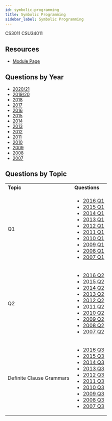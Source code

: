 ```yaml
---
id: symbolic-programming
title: Symbolic Programming
sidebar_label: Symbolic Programming
---
```

CS3011
CSU34011

## Resources

-   [Module Page](https://www.scss.tcd.ie/Tim.Fernando/LPN/)

## Questions by Year

-   [2020/21](https://www.tcd.ie/academicregistry/exams/assets/local/past-papers%20202021/CSU/CSU34011-1.pdf)
-   [2019/20](https://www.tcd.ie/academicregistry/exams/assets/local/past%20papers201920/CSU/CSU34011-1.PDF)
-   [2018](https://www.tcd.ie/academicregistry/exams/assets/local/past-papers2018/CS/CS3011-1.PDF)
-   [2017](https://www.tcd.ie/academicregistry/exams/assets/local/past-papers2017/CS/CS3011-1.PDF)
-   [2016](https://www.tcd.ie/academicregistry/exams/assets/local/past-papers2016/CS/CS3011-1.PDF)
-   [2015](https://www.tcd.ie/academicregistry/exams/assets/local/past-papers2015/CS/CS3011-1.PDF)
-   [2014](https://www.tcd.ie/academicregistry/exams/assets/local/past-papers2014/CS/CS30111.pdf)
-   [2013](https://www.tcd.ie/academicregistry/exams/assets/local/past-papers2013/CS/CS30111.pdf)
-   [2012](https://www.tcd.ie/Local/Exam_Papers/2012/XC/XCS30111.pdf)
-   [2011](https://www.tcd.ie/Local/Exam_Papers/2011/XC/XCS30111.pdf)
-   [2010](https://www.tcd.ie/Local/Exam_Papers/2010/XC/XCS30111.pdf)
-   [2009](https://www.tcd.ie/Local/Exam_Papers/2009/XC/XCS3BA221.pdf)
-   [2008](https://www.tcd.ie/Local/Exam_Papers/2008/XC/XCS3BA221.pdf)
-   [2007](https://www.tcd.ie/Local/Exam_Papers/2007/XC/XCS3BA221.pdf)

## Questions by Topic

<table className="examQuestions" width="700px">
        <tbody><tr>
            <td><strong>Topic</strong></td>
            <td><strong>Questions</strong></td>
        </tr>
        <tr>
            <td>Q1</td>
            <td>
                <ul className="questions">
            <li><a href="https://www.tcd.ie/academicregistry/exams/assets/local/past-papers2016/CS/CS3011-1.PDF#page=2">2016 Q1</a></li>
            <li><a href="https://www.tcd.ie/academicregistry/exams/assets/local/past-papers2015/CS/CS3011-1.PDF#page=2">2015 Q1</a></li>
            <li><a href="https://www.tcd.ie/academicregistry/exams/assets/local/past-papers2014/CS/CS30111.pdf#page=2">2014 Q1</a></li>
            <li><a href="https://www.tcd.ie/academicregistry/exams/assets/local/past-papers2013/CS/CS30111.pdf#page=2">2013 Q1</a></li>
            <li><a href="https://www.tcd.ie/Local/Exam_Papers/2012/XC/XCS30111.pdf#page=2">2012 Q1</a></li>
            <li><a href="https://www.tcd.ie/Local/Exam_Papers/2011/XC/XCS30111.pdf#page=2">2011 Q1</a></li>
            <li><a href="https://www.tcd.ie/Local/Exam_Papers/2010/XC/XCS30111.pdf#page=2">2010 Q1</a></li>
            <li><a href="https://www.tcd.ie/Local/Exam_Papers/2009/XC/XCS3BA221.pdf#page=2">2009 Q1</a></li>
            <li><a href="https://www.tcd.ie/Local/Exam_Papers/2008/XC/XCS3BA221.pdf#page=2">2008 Q1</a></li>
            <li><a href="https://www.tcd.ie/Local/Exam_Papers/2007/XC/XCS3BA221.pdf#page=2">2007 Q1</a></li>
                </ul>
            </td>
        </tr>
        <tr>
            <td>Q2</td>
            <td>
                <ul className="questions">
            <li><a href="https://www.tcd.ie/academicregistry/exams/assets/local/past-papers2016/CS/CS3011-1.PDF#page=4">2016 Q2</a></li>
            <li><a href="https://www.tcd.ie/academicregistry/exams/assets/local/past-papers2015/CS/CS3011-1.PDF#page=4">2015 Q2</a></li>
            <li><a href="https://www.tcd.ie/academicregistry/exams/assets/local/past-papers2014/CS/CS30111.pdf#page=4">2014 Q2</a></li>
            <li><a href="https://www.tcd.ie/academicregistry/exams/assets/local/past-papers2013/CS/CS30111.pdf#page=5">2013 Q2</a></li>
            <li><a href="https://www.tcd.ie/Local/Exam_Papers/2012/XC/XCS30111.pdf#page=3&zoom=0,0,600">2012 Q2</a></li>
            <li><a href="https://www.tcd.ie/Local/Exam_Papers/2011/XC/XCS30111.pdf#page=2&zoom=0,0,800">2011 Q2</a></li>
            <li><a href="https://www.tcd.ie/Local/Exam_Papers/2010/XC/XCS30111.pdf#page=3&zoom=0,0,500">2010 Q2</a></li>
            <li><a href="https://www.tcd.ie/Local/Exam_Papers/2009/XC/XCS3BA221.pdf#page=4&zoom=0,0,200">2009 Q2</a></li>
            <li><a href="https://www.tcd.ie/Local/Exam_Papers/2008/XC/XCS3BA221.pdf#page=5">2008 Q2</a></li>
            <li><a href="https://www.tcd.ie/Local/Exam_Papers/2007/XC/XCS3BA221.pdf#page=3">2007 Q2</a></li>
                </ul>
            </td>
        </tr>
        <tr>
            <td>Definite Clause Grammars</td>
            <td>
                <ul className="questions">
            <li><a href="https://www.tcd.ie/academicregistry/exams/assets/local/past-papers2016/CS/CS3011-1.PDF#page=5">2016 Q3</a></li>
            <li><a href="https://www.tcd.ie/academicregistry/exams/assets/local/past-papers2015/CS/CS3011-1.PDF#page=6">2015 Q3</a></li>
            <li><a href="https://www.tcd.ie/academicregistry/exams/assets/local/past-papers2014/CS/CS30111.pdf#page=5">2014 Q3</a></li>
            <li><a href="https://www.tcd.ie/academicregistry/exams/assets/local/past-papers2013/CS/CS30111.pdf#page=7">2013 Q3</a></li>
            <li><a href="https://www.tcd.ie/Local/Exam_Papers/2012/XC/XCS30111.pdf#page=5&zoom=0,0,500">2012 Q3</a></li>
            <li><a href="https://www.tcd.ie/Local/Exam_Papers/2011/XC/XCS30111.pdf#page=4&zoom=0,0,500">2011 Q3</a></li>
            <li><a href="https://www.tcd.ie/Local/Exam_Papers/2010/XC/XCS30111.pdf#page=5&zoom=0,0,500">2010 Q3</a></li>
            <li><a href="https://www.tcd.ie/Local/Exam_Papers/2009/XC/XCS3BA221.pdf#page=5&zoom=0,0,300">2009 Q3</a></li>
            <li><a href="https://www.tcd.ie/Local/Exam_Papers/2008/XC/XCS3BA221.pdf#page=7">2008 Q3</a></li>
            <li><a href="https://www.tcd.ie/Local/Exam_Papers/2007/XC/XCS3BA221.pdf#page=4">2007 Q3</a></li>
                </ul>
            </td>
        </tr>
    </tbody></table>
